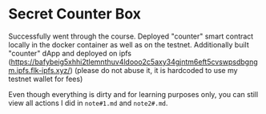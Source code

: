 # Secret Counter Box

Successfully went through the course. Deployed "counter" smart contract locally in the docker container as well as on the testnet. Additionally built "counter" dApp and deployed on ipfs (https://bafybeig5xhhi2tlemnthuv4ldooo2c5axy34gjntm6eft5cvswpsdbgngm.ipfs.flk-ipfs.xyz/) (please do not abuse it, it is hardcoded to use my testnet wallet for fees)

Even though everything is dirty and for learning purposes only, you can still view all actions I did in `note#1.md` and `note2#.md`.
